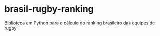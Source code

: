 # brasil-rugby-ranking
Biblioteca em Python para o cálculo do ranking brasileiro das equipes de rugby
